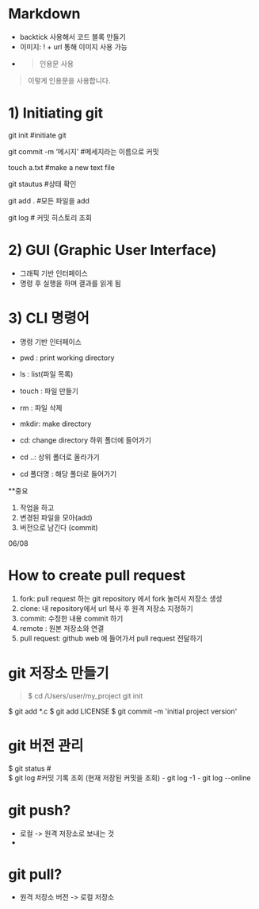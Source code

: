 # Markdown
- backtick 사용해서 코드 블록 만들기 
- 이미지: ! + url 통해 이미지 사용 가능
- > 인용문 사용
> 이렇게 인용문을 사용합니다.
# 1) Initiating git

git init #initiate git

git commit -m ‘메시지’ #메세지라는 이름으로 커밋

touch a.txt  #make a new text file

git stautus #상태 확인

git add . #모든 파일을 add

git log # 커밋 히스토리 조회


# 2) GUI (Graphic User Interface)
- 그래픽 기반 인터페이스 
- 명령 후 실행을 하며 결과를 읽게 됨 

# 3) CLI 명령어
- 명령 기반 인터페이스

- pwd : print working directory

- ls : list(파일 목록)

- touch : 파일 만들기

- rm : 파일 삭제

- mkdir: make directory

- cd: change directory 하위 폴더에 들어가기

- cd ..: 상위 폴더로 올라가기

- cd 폴더명 : 해당 폴더로 들어가기


**중요
1. 작업을 하고
2. 변경된 파일을 모아(add)
3. 버전으로 남긴다 (commit)


06/08
# How to create pull request

1. fork: pull request 하는 git repository 에서 fork 눌러서 저장소 생성 
2. clone: 내 repository에서 url 복사 후 원격 저장소 지정하기 
3. commit: 수정한 내용 commit 하기
4. remote : 원본 저장소와 연결
5. pull request: github web 에 들어가서 pull request 전달하기 

# git 저장소 만들기 
  > $ cd /Users/user/my_project
  > git init

 $ git add *.c
 $ git add LICENSE
 $ git commit -m 'initial project version'
 
 # git 버전 관리 
  $ git status #  
  $ git log #커밋 기록 조회 (현재 저장된 커밋을 조회)
      - git log -1
      - git log --online
      
 # git push?
 -  로컬 -> 원격 저장소로 보내는 것
 -  
 # git pull?
 - 원격 저장소 버전 -> 로컬 저장소
